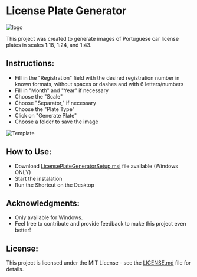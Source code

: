 # License Plate Generator
![logo](https://github.com/tiagomerinosantos/LicensePlateGenerator/assets/90798124/4d329821-a3e3-49fd-bbf5-a8cac79482e5)

This project was created to generate images of Portuguese car license plates in scales 1:18, 1:24, and 1:43.

## Instructions:
- Fill in the "Registration" field with the desired registration number in known formats, without spaces or dashes and with 6 letters/numbers
- Fill in "Month" and "Year" if necessary
- Choose the "Scale"
- Choose "Separator," if necessary
- Choose the "Plate Type"
- Click on "Generate Plate"
- Choose a folder to save the image

![Template](https://github.com/tiagomerinosantos/LicensePlateGenerator/assets/90798124/6be66e9d-5068-4551-a2fe-5366d583d766)

## How to Use:
- Download <a id="raw-url" href="https://github.com/tiagomerinosantos/LicensePlateGenerator/releases/tag/LicensePlateGenerator_Release">LicensePlateGeneratorSetup.msi</a> file available (Windows ONLY)
- Start the instalation
- Run the Shortcut on the Desktop

## Acknowledgments:
- Only available for Windows.
- Feel free to contribute and provide feedback to make this project even better!

## License:
This project is licensed under the MIT License - see the [LICENSE.md](LICENSE.md) file for details.
